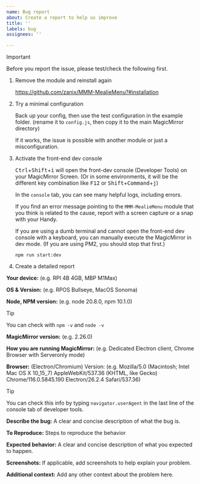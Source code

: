 ```yaml
---
name: Bug report
about: Create a report to help us improve
title: ''
labels: bug
assignees: ''

---
```


> [!IMPORTANT]
> Before you report the issue, please test/check the following first.

1. Remove the module and reinstall again

   <https://github.com/zanix/MMM-MealieMenu?#installation>

2. Try a minimal configuration

   Back up your config, then use the test configuration in the example folder. (rename it to `config.js`, then copy it to the main MagicMirror directory)

   If it works, the issue is possible with another module or just a misconfiguration.

3. Activate the front-end dev console

   <kbd>Ctrl</kbd>+<kbd>Shift</kbd>+<kbd>i</kbd> will open the front-dev console (Developer Tools) on your MagicMirror Screen. (Or in some environments, it will be the different key combination like <kbd>F12</kbd> or <kbd>Shift</kbd>+<kbd>Command</kbd>+<kbd>j</kbd>)

   In the `console` tab, you can see many helpful logs, including errors.

   If you find an error message pointing to the `MMM-MealieMenu` module that you think is related to the cause, report with a screen capture or a snap with your Handy.

   If you are using a dumb terminal and cannot open the front-end dev console with a keyboard, you can manually execute the MagicMirror in dev mode. (If you are using PM2, you should stop that first.)

     ```shell
     npm run start:dev
     ```

4. Create a detailed report

**Your device:** (e.g. RPI 4B 4GB, MBP M1Max)

**OS & Version:** (e.g. RPOS Bullseye, MacOS Sonoma)

**Node, NPM version:** (e.g. node 20.8.0, npm 10.1.0)
> [!TIP]
> You can check with `npm -v` and `node -v`

**MagicMirror version:** (e.g. 2.26.0)

**How you are running MagicMirror:** (e.g. Dedicated Electron client, Chrome Browser with Serveronly mode)

**Browser:** (Electron/Chromium) Version: (e.g. Mozilla/5.0 (Macintosh; Intel Mac OS X 10_15_7) AppleWebKit/537.36 (KHTML, like Gecko) Chrome/116.0.5845.190 Electron/26.2.4 Safari/537.36)
> [!TIP]
> You can check this info by typing `navigator.userAgent` in the last line of the console tab of developer tools.

**Describe the bug:** A clear and concise description of what the bug is.

**To Reproduce:** Steps to reproduce the behavior

**Expected behavior:** A clear and concise description of what you expected to happen.

**Screenshots:** If applicable, add screenshots to help explain your problem.

**Additional context:** Add any other context about the problem here.
